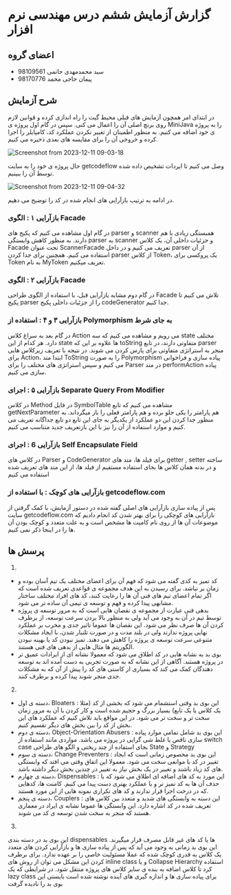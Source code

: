 # گزارش آزمایش ششم درس مهندسی نرم افزار

## اعضای گروه

+ سید محمدمهدی حاتمی 98109561
+ پیمان حاجی محمد 98170776

## شرح آزمایش

در ابتدای امر همچون آزمایش های قبلی محیط گیت را راه اندازی کرده و قوانین لازم روی برنچ اصلی آن را اعمال می کنی. 
سپس در گام اول پروژه ی MiniJava را به پروژه ی خود اضافه می کنیم. به منظور اطمینان از تغییر نکردن عملکرد کد، کامپایلر را اجرا کرده و خروجی آن را برای مقایسه های بعدی ذخیره می کنیم. 

![Screenshot from 2023-12-11 09-03-18](https://github.com/smmhatami/SE-Lab6/assets/62210297/e679187f-07ef-46bc-b393-7d6e4e6e35ad)

حال پروژه ی خود را به سایت getcodeflow وصل می کنیم تا ایردات تشخیص داده شده توسط آن را ببینیم. 

![Screenshot from 2023-12-11 09-04-32](https://github.com/smmhatami/SE-Lab6/assets/62210297/28bc5b6e-39ba-4dc9-92f3-a2f182900882)

در ادامه به ترتیب بازآرایی های انجام شده در کد را توضیح می دهیم. 

### بازآرایی ۱ : الگوی Facade 
در گام اول مشاهده می کنیم که پکیج های parser و scanner همبستگی زیادی با هم دارند. به منظور کاهش وابستگی parser به scanner و جزئیات داخلی آن، یک کلاس Facade تحت عنوان ScannerFacade تعریف می کنیم و در داخل parser از آن استفاده می کنیم. همچنین برای جدا کردن parser از کلاس Token، یک پروکسی برای Token به نام MyToken تعریف میکنیم. 

### بازآرایی ۲ : الگوی Facade 
در گام دوم مشابه بازآرایی قبل، با استفاده از الگوی طراحی Facade تلاش می کنیم تا پکیج parser را از جزئیات داخلی پکیج codeGenerator جدا کنیم. 

### بازآرایی ۳ و ۴ :‌ استفاده از Polymorphism به جای شرط
در گام بعد به سراغ کلاس Action می رویم و مشاهده می کنیم که سه state مختلف دارد. هر کدام از این state ها علاوه بر این که toString متفاوتی دارند، در تابع parser منجر به استراتژی متفاوتی برای پارس کردن می شوند. در نتیجه با تعریف زیرکلاس هایی برای Action، ابتدا متد ToString را به صورت Polymorphism پیاده سازی و فراخوانی می کنیم و سپس استراتژی های مختلف را برای Parser در متد performAction پیاده سازی می کنیم. 

### بازآرایی ۵ :‌ اجرای Separate Query From Modifier
در کلاس Method در فایل SymbolTable مشاهده می کنیم که تابع getNextParameter هم پارامتر را یکی جلو برده و هم پارامتر فعلی را باز میگرداند. به منظور جدا کردن این دو عملکرد از یکدیگر به جای این تابع دو تابع جداگانه تعریف می کنیم و موارد استفاده از آن را نیز با این بازتعریف جدید متناسب می کنیم. 

### بازآرایی 6 :‌ اجرای Self Encapsulate Field
در کلاس های Parser و CodeGenerator برای فیلد ها، متد های getter , setter ساخته و در بدنه همان کلاس ها بجای استفاده مستقیم از فیلد ها، از این متد های تعریف شده استفاده می کنیم

### بازآرایی های کوچک : با استفاده از getcodeflow.com
پس از پیاده سازی بازآرایی های اصلی گفته شده در دستور آزمایش، با کمک گرفتن از سایت getcodeflow.com بازآرایی های کوچکی را برای بهتر شدن کد انجام دادیم که موضوعات آن ها از روی نام کامیت ها مشخص است و به علت متعدد و کوچک بودن آن ها را در اینجا ذکر نمی کنیم. 

## پرسش ها 
1. 
* کد تمیز به کدی گفته می شود که فهم آن برای اعضای مختلف یک تیم آسان بوده و زمان بر نباشد. برای رسیدن به این هدف مجموعه ی قواعدی تعریف شده است که اگر تمام اعضای تیم های فنی آن ها را رعایت کنند، کد های افراد مختلف ساختار مشابهی پیدا کرده و فهم و توسعه ی تیمی آن ساده تر می شود.
* بدهی فنی عبارت از مجموعه ی نقصان هایی است که به مرور توسعه ی پروژه توسط تیم در آن به وجود می آید ولی به منظور بالا بردن سرعت توسعه، از برطرف کردن آن ها صرف نظر می شود. این نقصان ها عموما تاثیر جدی و مخرب بر عملکرد نهایی پروژه ندارند ولی در بلند مدت و در صورت تلنبار شدن، با ایجاد مشکلات متنوعی سرعت توسعه ی پروژه را کاهش می دهند. تمیز نبودن کد یا بهینه نبودن الگوریتم ها مثال هایی از بدهی های فنی هستند.
* بوی بد به نشانه هایی در کد اطلاق می شود که معمولا نشانه ای از ایرادات عمیق تر در پروژه هستند. آگاهی از این نشانه که به صورت تجربی به دست آمده اند به توسعه دهندگان کمک می کند که بسیاری از کاستی های کد را پیش از آن که به مشکلات جدی منجر شوند پیدا کرده و برطرف کنند.

2. 
* دسته ی اول، Bloaters :‌ این بوی بد وقتی استشمام می شود که بخشی از کد (مثلا یک کلاس یا یک تابع) بسیار بزرگ و حجیم شده است و کار کردن با آن به مرور زمان سخت تر و سخت تر می شود. در این مواقع باید تلاش کنیم که عملکرد های این بخش از کد را بین بخش های دیگر تقسیم کنیم.
* دسته ی دوم، Object-Orientation Abusers : این بوی بد شامل تمامی موارد پیاده سازی ناقص یا غلط شی گرایی در پروژه می باشد. مواردی مانند استفاده از switch case بجای استفاده از چند ریختی و الگو های طراحی State و Strategy
* دسته ی سوم، Change Preventers : این بوی بد مخصوص زمانی است که ایجاد تغییر در کد با موانعی سخت می شود. معمولا این اتفاق وقتی می افتد که وابستگی های کد زیاد باشند و تغییر در یک بخش نیاز به تغییر در چندین بخش دیگر داشته باشد.
* دسته ی چهارم، Dispensables : این مورد به کد های اضافه ای اطلاق می شود که با حذف آن ها به کد تمیز تر و با عملکرد بهتری دست پیدا می کنیم. کامنت ها، کدهایی که در درخت اجرا قرار ندارند و کد های تکراری نمونه هایی از این مورد هستند.
* دسته ی پنجم، Couplers : این دسته به وابستگی های شدید و متعدد بین کلاس های تعریف شده در کد اشاره دارد. این وابستگی ها عموما نشانه ی ایراد در معماری هستند که منجر به سخت شدن توسعه ی کد می شوند. 



3. 
این بوی بد در دسته بندی dispensables ها یا کد های غیر قابل مصرف قرار میگیرند. این بوی بد زمانی به وجود می آید که پس از پیاده سازی ها و بازآرایی کردن های متعدد یک کلاس به قدری کوچک شده که عملا مسئولیت خاصی را بر عهده ندارد. برای برطرف کردن این مشکل می توان از روش های inline class و یا Collapse Hierarchy استفاده کرد تا کلاس اضافه به بنده ی سایر کلاس های پروژه منتقل شود. در شرایطی که یک lazy class برای پیاده سازی ها و اندازه گیری های آینده نوشته شده است بایستی این بوی بد را نادیده گرفت
